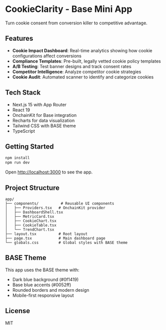 # CookieClarity - Base Mini App

Turn cookie consent from conversion killer to competitive advantage.

## Features

- **Cookie Impact Dashboard**: Real-time analytics showing how cookie configurations affect conversions
- **Compliance Templates**: Pre-built, legally vetted cookie policy templates
- **A/B Testing**: Test banner designs and track consent rates
- **Competitor Intelligence**: Analyze competitor cookie strategies
- **Cookie Audit**: Automated scanner to identify and categorize cookies

## Tech Stack

- Next.js 15 with App Router
- React 19
- OnchainKit for Base integration
- Recharts for data visualization
- Tailwind CSS with BASE theme
- TypeScript

## Getting Started

```bash
npm install
npm run dev
```

Open [http://localhost:3000](http://localhost:3000) to see the app.

## Project Structure

```
app/
├── components/          # Reusable UI components
│   ├── Providers.tsx   # OnchainKit provider
│   ├── DashboardShell.tsx
│   ├── MetricCard.tsx
│   ├── CookieChart.tsx
│   ├── CookieTable.tsx
│   └── TrendChart.tsx
├── layout.tsx          # Root layout
├── page.tsx            # Main dashboard page
└── globals.css         # Global styles with BASE theme
```

## BASE Theme

This app uses the BASE theme with:
- Dark blue background (#0f1419)
- Base blue accents (#0052ff)
- Rounded borders and modern design
- Mobile-first responsive layout

## License

MIT
